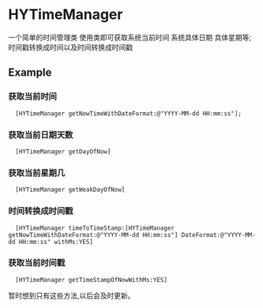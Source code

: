 # HYTimeManager
一个简单的时间管理类 使用类即可获取系统当前时间 系统具体日期 具体星期等;时间戳转换成时间以及时间转换成时间戳

## Example

### 获取当前时间
```
  [HYTimeManager getNowTimeWithDateFormat:@"YYYY-MM-dd HH:mm:ss"];
```

### 获取当前日期天数
```
  [HYTimeManager getDayOfNow]
```

### 获取当前星期几
```
  [HYTimeManager getWeakDayOfNow]
```

### 时间转换成时间戳    
```
  [HYTimeManager timeToTimeStamp:[HYTimeManager getNowTimeWithDateFormat:@"YYYY-MM-dd HH:mm:ss"] DateFormat:@"YYYY-MM-dd HH:mm:ss" withMs:YES]
```

### 获取当前时间戳
```
  [HYTimeManager getTimeStampOfNowWithMs:YES]
```
    
暂时想到只有这些方法,以后会及时更新。
